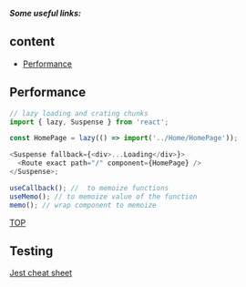 **_Some useful links:_**

## content

- [Performance](#performance)

## Performance

```js
// lazy loading and crating chunks
import { lazy, Suspense } from 'react';

const HomePage = lazy(() => import('../Home/HomePage'));

<Suspense fallback={<div>...Loading</div>}>
  <Route exact path="/" component={HomePage} />
</Suspense>;
```

```js
useCallback(); //  to memoize functions
useMemo(); // to memoize value of the function
memo(); // wrap component to memoize
```

[TOP](#content)

## Testing

[Jest cheat sheet](https://github.com/sapegin/jest-cheat-sheet)
